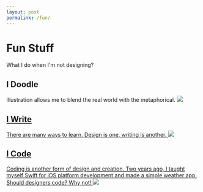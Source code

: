 ```yaml
---
layout: post
permalink: /fun/
---
```


# Fun Stuff
What I do when I'm not designing?

## I Doodle
Illustration allows me to blend the real world with the metaphorical.
<a href="https://www.instagram.com/menghan.jpg/" target="_blank"><image src="/imgs/passion/illustration.jpg">

## I Write
There are many ways to learn. Design is one, writing is another.
<a href="https://medium.com/@melodiezhang" target="_blank"><image src="/imgs/passion/writing.jpg">


## I Code
Coding is another form of design and creation. Two years ago, I taught myself Swift for iOS platform development and made a simple weather app. Should designers code? Why not!
<a href="https://github.com/MelodieZhang/Swift-weather" target="_blank"><image src="/imgs/passion/weather.jpg">
